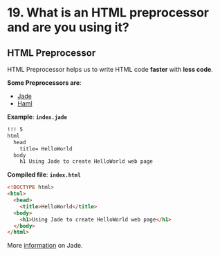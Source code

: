 # 19. What is an HTML preprocessor and are you using it?

## HTML Preprocessor

HTML Preprocessor helps us to write HTML code **faster** with **less code**.

**Some Preprocessors are**:

- [Jade](http://jade-lang.com/)
- [Haml](http://haml.info/docs.html)

**Example**: **`index.jade`**

```html
!!! 5
html
  head
    title= HelloWorld
  body
    h1 Using Jade to create HelloWorld web page
```

**Compiled file**: **`index.html`**

```html
<!DOCTYPE html>
<html>
  <head>
    <title>HelloWorld</title>
  <body>
    <h1>Using Jade to create HelloWorld web page</h1>
  </body>
</html>
```

More [information](https://naltatis.github.io/jade-syntax-docs/#basics) on Jade.
